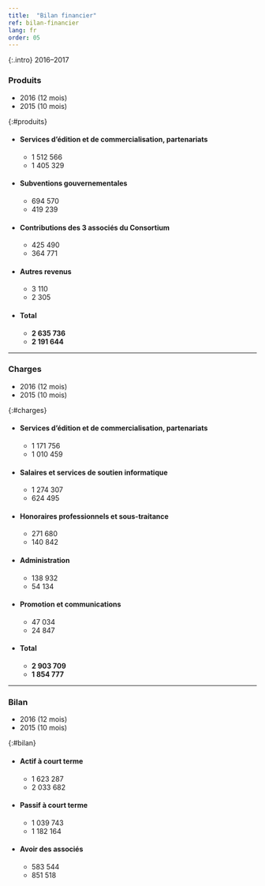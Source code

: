 ```yaml
---
title:  "Bilan financier"
ref: bilan-financier
lang: fr
order: 05
---
```


{:.intro}
2016–2017

### Produits
  - 2016 (12 mois)
  - 2015 (10 mois)

{:#produits}
- #### Services d’édition et de commercialisation, partenariats
  - 1 512 566
  - 1 405 329
- #### Subventions gouvernementales
  - 694 570
  - 419 239
- #### Contributions des 3 associés du Consortium
  - 425 490
  - 364 771
- #### Autres revenus
  - 3 110
  - 2 305
- #### Total
  - **2 635 736**
  - **2 191 644**

---

### Charges
  - 2016 (12 mois)
  - 2015 (10 mois)

{:#charges}
- #### Services d’édition et de commercialisation, partenariats
  - 1 171 756
  - 1 010 459
- #### Salaires et services de soutien informatique
  - 1 274 307
  - 624 495
- #### Honoraires professionnels et sous-traitance
  - 271 680
  - 140 842
- #### Administration
  - 138 932
  - 54 134
- #### Promotion et communications
  - 47 034
  - 24 847
- #### Total
  - **2 903 709**
  - **1 854 777**

---

### Bilan
  - 2016 (12 mois)
  - 2015 (10 mois)

{:#bilan}
- #### Actif à court terme
  - 1 623 287
  - 2 033 682
- #### Passif à court terme
  - 1 039 743
  - 1 182 164
- #### Avoir des associés
  - 583 544
  - 851 518
